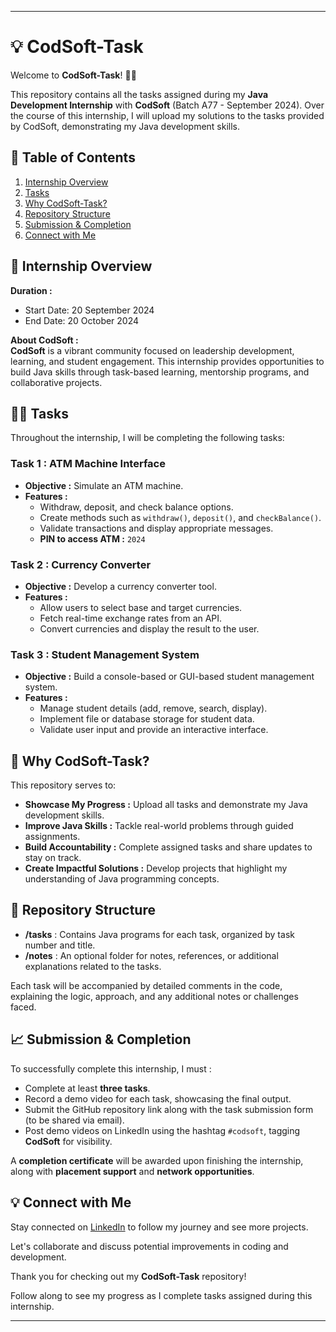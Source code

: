 

---

# 💡 CodSoft-Task

Welcome to **CodSoft-Task**! 🚀💡

This repository contains all the tasks assigned during my **Java Development Internship** with **CodSoft** (Batch A77 - September 2024). Over the course of this internship, I will upload my solutions to the tasks provided by CodSoft, demonstrating my Java development skills.

## 📑 Table of Contents

1. [Internship Overview](#-internship-overview)
2. [Tasks](#-tasks)
3. [Why CodSoft-Task?](#-why-codsoft-task)
4. [Repository Structure](#-repository-structure)
5. [Submission & Completion](#-submission--completion)
6. [Connect with Me](#-connect-with-me)

## 📅 Internship Overview

**Duration :**  
- Start Date: 20 September 2024  
- End Date: 20 October 2024  

**About CodSoft :**  
**CodSoft** is a vibrant community focused on leadership development, learning, and student engagement. This internship provides opportunities to build Java skills through task-based learning, mentorship programs, and collaborative projects.

## 🧑‍💻 Tasks

Throughout the internship, I will be completing the following tasks:

### Task 1 : ATM Machine Interface
- **Objective :** Simulate an ATM machine.
- **Features :**
  - Withdraw, deposit, and check balance options.
  - Create methods such as `withdraw()`, `deposit()`, and `checkBalance()`.
  - Validate transactions and display appropriate messages.
  - **PIN to access ATM :** `2024`

### Task 2 : Currency Converter
- **Objective :** Develop a currency converter tool.
- **Features :**
  - Allow users to select base and target currencies.
  - Fetch real-time exchange rates from an API.
  - Convert currencies and display the result to the user.

### Task 3 : Student Management System
- **Objective :** Build a console-based or GUI-based student management system.
- **Features :**
  - Manage student details (add, remove, search, display).
  - Implement file or database storage for student data.
  - Validate user input and provide an interactive interface.

## 🧠 Why CodSoft-Task?

This repository serves to:
- **Showcase My Progress :** Upload all tasks and demonstrate my Java development skills.
- **Improve Java Skills :** Tackle real-world problems through guided assignments.
- **Build Accountability :** Complete assigned tasks and share updates to stay on track.
- **Create Impactful Solutions :** Develop projects that highlight my understanding of Java programming concepts.

## 📝 Repository Structure

- **/tasks** : Contains Java programs for each task, organized by task number and title.
- **/notes** : An optional folder for notes, references, or additional explanations related to the tasks.

Each task will be accompanied by detailed comments in the code, explaining the logic, approach, and any additional notes or challenges faced.

## 📈 Submission & Completion

To successfully complete this internship, I must :
- Complete at least **three tasks**.
- Record a demo video for each task, showcasing the final output.
- Submit the GitHub repository link along with the task submission form (to be shared via email).
- Post demo videos on LinkedIn using the hashtag `#codsoft`, tagging **CodSoft** for visibility.

A **completion certificate** will be awarded upon finishing the internship, along with **placement support** and **network opportunities**.

## 💡 Connect with Me

Stay connected on [LinkedIn](https://www.linkedin.com/in/-kartikjain/) to follow my journey and see more projects. 

Let's collaborate and discuss potential improvements in coding and development.

Thank you for checking out my **CodSoft-Task** repository! 

Follow along to see my progress as I complete tasks assigned during this internship.

---